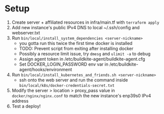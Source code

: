 # Setup

1. Create server + affiliated resources in infra/main.tf with `terraform apply`
1. Add new instance's public IPv4 DNS to local ~/.ssh/config and webserver.txt
1. Run `bin/local/install_system_dependencies <server-nickname>`
    - you gotta run this twice the first time docker is installed
    - TODO: Prevent script from exiting after installing docker
    - Possibly a resource limit issue, try `dmesg` and `ulimit -a` to debug
    - Assign agent token in /etc/buildkite-agent/buildkite-agent.cfg
    - Set DOCKER_LOGIN_PASSWORD env var in /etc/buildkite-agent/hooks/environment
1. Run `bin/local/install_kubernetes_and_friends.sh <server-nickname>`
    - ssh onto the web server and run the command inside `bin/local/k8s/docker-credentials-secret.txt`
1. Modify the server > location > proxy_pass value in `docker/nginx/nginx.conf` to match the new instance's enp39s0 IPv4 address
1. Test a deploy!
